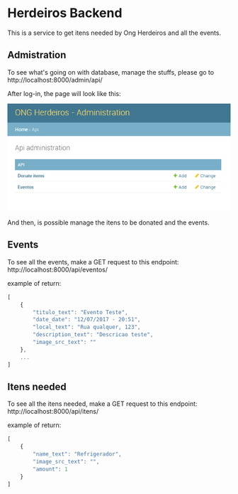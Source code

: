 # Herdeiros Backend

This is a service to get itens needed by Ong Herdeiros and all the events.

## Admistration
To see what's going on with database, manage the stuffs, please go to http://localhost:8000/admin/api/

After log-in, the page will look like this:

![](https://raw.githubusercontent.com/derrix060/HerdeirosBackendDjango/master/sources/admin_webpage.png)

And then, is possible manage the itens to be donated and the events.



## Events
To see all the events, make a GET request to this endpoint: http://localhost:8000/api/eventos/


example of return:
```javascript
[
    {
        "titulo_text": "Evento Teste", 
        "date_date": "12/07/2017 - 20:51", 
        "local_text": "Rua qualquer, 123", 
        "description_text": "Descricao teste", 
        "image_src_text": ""
    },
    ...
]
```

## Itens needed
To see all the itens needed, make a GET request to this endpoint: http://localhost:8000/api/itens/

example of return:
```javascript
[
    {
        "name_text": "Refrigerador", 
        "image_src_text": "", 
        "amount": 1
    }
]
```

